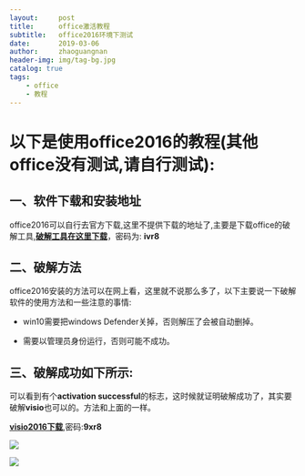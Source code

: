 ```yaml
---
layout:     post
title:      office激活教程
subtitle:   office2016环境下测试
date:       2019-03-06
author:     zhaoguangnan
header-img: img/tag-bg.jpg
catalog: true
tags:
    - office
    - 教程
---
```


# 以下是使用office2016的教程(其他office没有测试,请自行测试):

## 一、软件下载和安装地址

office2016可以自行去官方下载,这里不提供下载的地址了,主要是下载office的破解工具,**[破解工具在这里下载](https://pan.baidu.com/s/1roWgFPXRily2LYLl5_14DA)**，密码为: **ivr8**

## 二、破解方法

office2016安装的方法可以在网上看，这里就不说那么多了，以下主要说一下破解软件的使用方法和一些注意的事情:

* win10需要把windows Defender关掉，否则解压了会被自动删掉。

* 需要以管理员身份运行，否则可能不成功。

## 三、破解成功如下所示:

可以看到有个**activation successful**的标志，这时候就证明破解成功了，其实要破解**visio**也可以的。方法和上面的一样。

**[visio2016下载](https://pan.baidu.com/s/1x-ep6zsaxq-lFC6QmTJfIQ)**,密码:**9xr8**



![](https://b262.photo.store.qq.com/psb?/V11ORPxX0bMzgM/AjQfybYko3Iz4pXZzx.NWeSi88c5KE1bHxU8G6zGY04!/b/dAYBAAAAAAAA&bo=NgQgAwAAAAAFBzU!&t=5&t=5&t=5&w=335&h=249&rf=travel&t=5)



![](https://b146.photo.store.qq.com/psb?/V11ORPxX3Q5wj2/2cFUNr8RajcSeMZICj7wL55SyfSEk7PEtDZCI51BjqY!/m/dHyAB1fcBAAAnull&bo=cQSAAgAAAAABB9c!&rf=photolist&t=5)